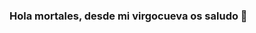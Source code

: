 ### Hola mortales, desde mi virgocueva os saludo 👋

<!--
**EzequielMLopez/EzequielMLopez** is a ✨ _special_ ✨ repository because its `README.md` (this file) appears on your GitHub profile.

Here are some ideas to get you started:

- 🔭 Actualmente estoy trabajando en buscar trabajo
- 🌱 Me encuentro estudiando Python y Linux Debian 11, así como otras herramientas como Vim o particionado de discos en Linux entre otros ...
- 👯 Busco colaborar en proyectos orientados a lenguajes POO o tareas orientadas al soporte técnico. 
- 🤔 Busco ayuda con el Ingles (de verdad me cuesta un poquito) y en mi formación como futuro ingeniero.
- 💬 Preguntame sobre filosofia, teologia, politica o simplemente habla conmigo y vemos que sale :).
- 📫 ¿Como me podes contactar? Amigo eso es muy facil, te paso mi whatsapp +541128293919 o igual te paso mi nick y buscame por internet ElCapoYeah5000.
- 😄 ¿Que si tengo pronombres? Viste la pelicula "El planeta de los simios", bueno a mi me llaman Eze.
- ⚡ ¿Que con que me divierto? Hablando, escuchando y aprendiendo. No te olvides de la categorización social, hermoso tema.
-->
